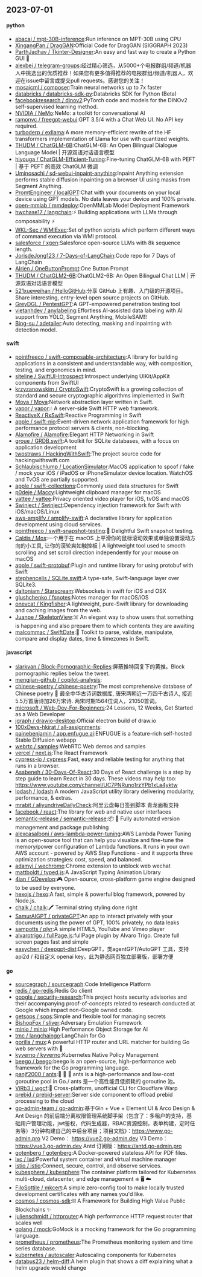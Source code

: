 ## 2023-07-01

#### python
* [abacaj / mpt-30B-inference](https://github.com/abacaj/mpt-30B-inference):Run inference on MPT-30B using CPU
* [XingangPan / DragGAN](https://github.com/XingangPan/DragGAN):Official Code for DragGAN (SIGGRAPH 2023)
* [ParthJadhav / Tkinter-Designer](https://github.com/ParthJadhav/Tkinter-Designer):An easy and fast way to create a Python GUI
🐍
* [alexbei / telegram-groups](https://github.com/alexbei/telegram-groups):经过精心筛选，从5000+个电报群组/频道/机器人中挑选出的优质推荐！如果您有更多值得推荐的电报群组/频道/机器人，欢迎在issue中留言或提交pull requests。感谢您的关注！
* [mosaicml / composer](https://github.com/mosaicml/composer):Train neural networks up to 7x faster
* [databricks / databricks-sdk-py](https://github.com/databricks/databricks-sdk-py):Databricks SDK for Python (Beta)
* [facebookresearch / dinov2](https://github.com/facebookresearch/dinov2):PyTorch code and models for the DINOv2 self-supervised learning method.
* [NVIDIA / NeMo](https://github.com/NVIDIA/NeMo):NeMo: a toolkit for conversational AI
* [ramonvc / freegpt-webui](https://github.com/ramonvc/freegpt-webui):GPT 3.5/4 with a Chat Web UI. No API key required.
* [turboderp / exllama](https://github.com/turboderp/exllama):A more memory-efficient rewrite of the HF transformers implementation of Llama for use with quantized weights.
* [THUDM / ChatGLM-6B](https://github.com/THUDM/ChatGLM-6B):ChatGLM-6B: An Open Bilingual Dialogue Language Model | 开源双语对话语言模型
* [hiyouga / ChatGLM-Efficient-Tuning](https://github.com/hiyouga/ChatGLM-Efficient-Tuning):Fine-tuning ChatGLM-6B with PEFT | 基于 PEFT 的高效 ChatGLM 微调
* [Uminosachi / sd-webui-inpaint-anything](https://github.com/Uminosachi/sd-webui-inpaint-anything):Inpaint Anything extension performs stable diffusion inpainting on a browser UI using masks from Segment Anything.
* [PromtEngineer / localGPT](https://github.com/PromtEngineer/localGPT):Chat with your documents on your local device using GPT models. No data leaves your device and 100% private.
* [open-mmlab / mmdeploy](https://github.com/open-mmlab/mmdeploy):OpenMMLab Model Deployment Framework
* [hwchase17 / langchain](https://github.com/hwchase17/langchain):⚡ Building applications with LLMs through composability ⚡
* [WKL-Sec / WMIExec](https://github.com/WKL-Sec/WMIExec):Set of python scripts which perform different ways of command execution via WMI protocol.
* [salesforce / xgen](https://github.com/salesforce/xgen):Salesforce open-source LLMs with 8k sequence length.
* [JorisdeJong123 / 7-Days-of-LangChain](https://github.com/JorisdeJong123/7-Days-of-LangChain):Code repo for 7 Days of LangChain
* [AIrjen / OneButtonPrompt](https://github.com/AIrjen/OneButtonPrompt):One Button Prompt
* [THUDM / ChatGLM2-6B](https://github.com/THUDM/ChatGLM2-6B):ChatGLM2-6B: An Open Bilingual Chat LLM | 开源双语对话语言模型
* [521xueweihan / HelloGitHub](https://github.com/521xueweihan/HelloGitHub):分享 GitHub 上有趣、入门级的开源项目。Share interesting, entry-level open source projects on GitHub.
* [GreyDGL / PentestGPT](https://github.com/GreyDGL/PentestGPT):A GPT-empowered penetration testing tool
* [vietanhdev / anylabeling](https://github.com/vietanhdev/anylabeling):Effortless AI-assisted data labeling with AI support from YOLO, Segment Anything, MobileSAM!!
* [Bing-su / adetailer](https://github.com/Bing-su/adetailer):Auto detecting, masking and inpainting with detection model.

#### swift
* [pointfreeco / swift-composable-architecture](https://github.com/pointfreeco/swift-composable-architecture):A library for building applications in a consistent and understandable way, with composition, testing, and ergonomics in mind.
* [siteline / SwiftUI-Introspect](https://github.com/siteline/SwiftUI-Introspect):Introspect underlying UIKit/AppKit components from SwiftUI
* [krzyzanowskim / CryptoSwift](https://github.com/krzyzanowskim/CryptoSwift):CryptoSwift is a growing collection of standard and secure cryptographic algorithms implemented in Swift
* [Moya / Moya](https://github.com/Moya/Moya):Network abstraction layer written in Swift.
* [vapor / vapor](https://github.com/vapor/vapor):💧 A server-side Swift HTTP web framework.
* [ReactiveX / RxSwift](https://github.com/ReactiveX/RxSwift):Reactive Programming in Swift
* [apple / swift-nio](https://github.com/apple/swift-nio):Event-driven network application framework for high performance protocol servers & clients, non-blocking.
* [Alamofire / Alamofire](https://github.com/Alamofire/Alamofire):Elegant HTTP Networking in Swift
* [groue / GRDB.swift](https://github.com/groue/GRDB.swift):A toolkit for SQLite databases, with a focus on application development
* [twostraws / HackingWithSwift](https://github.com/twostraws/HackingWithSwift):The project source code for hackingwithswift.com
* [Schlaubischlump / LocationSimulator](https://github.com/Schlaubischlump/LocationSimulator):MacOS application to spoof / fake / mock your iOS / iPadOS or iPhoneSimulator device location. WatchOS and TvOS are partially supported.
* [apple / swift-collections](https://github.com/apple/swift-collections):Commonly used data structures for Swift
* [p0deje / Maccy](https://github.com/p0deje/Maccy):Lightweight clipboard manager for macOS
* [yattee / yattee](https://github.com/yattee/yattee):Privacy oriented video player for iOS, tvOS and macOS
* [Swinject / Swinject](https://github.com/Swinject/Swinject):Dependency injection framework for Swift with iOS/macOS/Linux
* [aws-amplify / amplify-swift](https://github.com/aws-amplify/amplify-swift):A declarative library for application development using cloud services.
* [pointfreeco / swift-snapshot-testing](https://github.com/pointfreeco/swift-snapshot-testing):📸
Delightful Swift snapshot testing.
* [Caldis / Mos](https://github.com/Caldis/Mos):一个用于在 macOS 上平滑你的鼠标滚动效果或单独设置滚动方向的小工具, 让你的滚轮爽如触控板 | A lightweight tool used to smooth scrolling and set scroll direction independently for your mouse on macOS
* [apple / swift-protobuf](https://github.com/apple/swift-protobuf):Plugin and runtime library for using protobuf with Swift
* [stephencelis / SQLite.swift](https://github.com/stephencelis/SQLite.swift):A type-safe, Swift-language layer over SQLite3.
* [daltoniam / Starscream](https://github.com/daltoniam/Starscream):Websockets in swift for iOS and OSX
* [glushchenko / fsnotes](https://github.com/glushchenko/fsnotes):Notes manager for macOS/iOS
* [onevcat / Kingfisher](https://github.com/onevcat/Kingfisher):A lightweight, pure-Swift library for downloading and caching images from the web.
* [Juanpe / SkeletonView](https://github.com/Juanpe/SkeletonView):☠️
An elegant way to show users that something is happening and also prepare them to which contents they are awaiting
* [malcommac / SwiftDate](https://github.com/malcommac/SwiftDate):🐔 Toolkit to parse, validate, manipulate, compare and display dates, time & timezones in Swift.

#### javascript
* [slarkvan / Block-Pornographic-Replies](https://github.com/slarkvan/Block-Pornographic-Replies):屏蔽推特回复下的黄推。Block pornographic replies below the tweet.
* [mengjian-github / copilot-analysis](https://github.com/mengjian-github/copilot-analysis):
* [chinese-poetry / chinese-poetry](https://github.com/chinese-poetry/chinese-poetry):The most comprehensive database of Chinese poetry
🧶
最全中华古诗词数据库, 唐宋两朝近一万四千古诗人, 接近5.5万首唐诗加26万宋诗. 两宋时期1564位词人，21050首词。
* [microsoft / Web-Dev-For-Beginners](https://github.com/microsoft/Web-Dev-For-Beginners):24 Lessons, 12 Weeks, Get Started as a Web Developer
* [jgraph / drawio-desktop](https://github.com/jgraph/drawio-desktop):Official electron build of draw.io
* [100xDevs-hkirat / all-assignments](https://github.com/100xDevs-hkirat/all-assignments):
* [painebenjamin / app.enfugue.ai](https://github.com/painebenjamin/app.enfugue.ai):ENFUGUE is a feature-rich self-hosted Stable Diffusion webapp
* [webrtc / samples](https://github.com/webrtc/samples):WebRTC Web demos and samples
* [vercel / next.js](https://github.com/vercel/next.js):The React Framework
* [cypress-io / cypress](https://github.com/cypress-io/cypress):Fast, easy and reliable testing for anything that runs in a browser.
* [Asabeneh / 30-Days-Of-React](https://github.com/Asabeneh/30-Days-Of-React):30 Days of React challenge is a step by step guide to learn React in 30 days. These videos may help too: https://www.youtube.com/channel/UC7PNRuno1rzYPb1xLa4yktw
* [lodash / lodash](https://github.com/lodash/lodash):A modern JavaScript utility library delivering modularity, performance, & extras.
* [mrabit / aliyundriveDailyCheck](https://github.com/mrabit/aliyundriveDailyCheck):阿里云盘每日签到脚本 青龙面板支持
* [facebook / react](https://github.com/facebook/react):The library for web and native user interfaces
* [semantic-release / semantic-release](https://github.com/semantic-release/semantic-release):📦
🚀
Fully automated version management and package publishing
* [alexcasalboni / aws-lambda-power-tuning](https://github.com/alexcasalboni/aws-lambda-power-tuning):AWS Lambda Power Tuning is an open-source tool that can help you visualize and fine-tune the memory/power configuration of Lambda functions. It runs in your own AWS account - powered by AWS Step Functions - and it supports three optimization strategies: cost, speed, and balanced.
* [adamyi / wechrome](https://github.com/adamyi/wechrome):Chrome extension to unblock web wechat
* [mattboldt / typed.js](https://github.com/mattboldt/typed.js):A JavaScript Typing Animation Library
* [4ian / GDevelop](https://github.com/4ian/GDevelop):🎮
Open-source, cross-platform game engine designed to be used by everyone.
* [hexojs / hexo](https://github.com/hexojs/hexo):A fast, simple & powerful blog framework, powered by Node.js.
* [chalk / chalk](https://github.com/chalk/chalk):🖍
Terminal string styling done right
* [SamurAIGPT / privateGPT](https://github.com/SamurAIGPT/privateGPT):An app to interact privately with your documents using the power of GPT, 100% privately, no data leaks
* [sampotts / plyr](https://github.com/sampotts/plyr):A simple HTML5, YouTube and Vimeo player
* [alvarotrigo / fullPage.js](https://github.com/alvarotrigo/fullPage.js):fullPage plugin by Alvaro Trigo. Create full screen pages fast and simple
* [easychen / deepgpt-dist](https://github.com/easychen/deepgpt-dist):DeepGPT，类agentGPT/AutoGPT 工具，支持 api2d / 和自定义 openai key。此为静态网页独立部署版，部署方便

#### go
* [sourcegraph / sourcegraph](https://github.com/sourcegraph/sourcegraph):Code Intelligence Platform
* [redis / go-redis](https://github.com/redis/go-redis):Redis Go client
* [google / security-research](https://github.com/google/security-research):This project hosts security advisories and their accompanying proof-of-concepts related to research conducted at Google which impact non-Google owned code.
* [getsops / sops](https://github.com/getsops/sops):Simple and flexible tool for managing secrets
* [BishopFox / sliver](https://github.com/BishopFox/sliver):Adversary Emulation Framework
* [minio / minio](https://github.com/minio/minio):High Performance Object Storage for AI
* [tmc / langchaingo](https://github.com/tmc/langchaingo):LangChain for Go
* [gorilla / mux](https://github.com/gorilla/mux):A powerful HTTP router and URL matcher for building Go web servers with
🦍
* [kyverno / kyverno](https://github.com/kyverno/kyverno):Kubernetes Native Policy Management
* [beego / beego](https://github.com/beego/beego):beego is an open-source, high-performance web framework for the Go programming language.
* [panjf2000 / ants](https://github.com/panjf2000/ants):🐜
🐜
🐜
ants is a high-performance and low-cost goroutine pool in Go./ ants 是一个高性能且低损耗的 goroutine 池。
* [ViRb3 / wgcf](https://github.com/ViRb3/wgcf):🚤
Cross-platform, unofficial CLI for Cloudflare Warp
* [prebid / prebid-server](https://github.com/prebid/prebid-server):Server side component to offload prebid processing to the cloud
* [go-admin-team / go-admin](https://github.com/go-admin-team/go-admin):基于Gin + Vue + Element UI & Arco Design & Ant Design 的前后端分离权限管理系统脚手架（包含了：多租户的支持，基础用户管理功能，jwt鉴权，代码生成器，RBAC资源控制，表单构建，定时任务等）3分钟构建自己的中后台项目；项目文档》：https://www.go-admin.pro V2 Demo： https://vue2.go-admin.dev V3 Demo： https://vue3.go-admin.dev Antd 订阅版：https://antd.go-admin.pro
* [gotenberg / gotenberg](https://github.com/gotenberg/gotenberg):A Docker-powered stateless API for PDF files.
* [lxc / lxd](https://github.com/lxc/lxd):Powerful system container and virtual machine manager
* [istio / istio](https://github.com/istio/istio):Connect, secure, control, and observe services.
* [kubesphere / kubesphere](https://github.com/kubesphere/kubesphere):The container platform tailored for Kubernetes multi-cloud, datacenter, and edge management ⎈ 🖥 ☁️
* [FiloSottile / mkcert](https://github.com/FiloSottile/mkcert):A simple zero-config tool to make locally trusted development certificates with any names you'd like.
* [cosmos / cosmos-sdk](https://github.com/cosmos/cosmos-sdk):⛓️
A Framework for Building High Value Public Blockchains
✨
* [julienschmidt / httprouter](https://github.com/julienschmidt/httprouter):A high performance HTTP request router that scales well
* [golang / mock](https://github.com/golang/mock):GoMock is a mocking framework for the Go programming language.
* [prometheus / prometheus](https://github.com/prometheus/prometheus):The Prometheus monitoring system and time series database.
* [kubernetes / autoscaler](https://github.com/kubernetes/autoscaler):Autoscaling components for Kubernetes
* [databus23 / helm-diff](https://github.com/databus23/helm-diff):A helm plugin that shows a diff explaining what a helm upgrade would change
